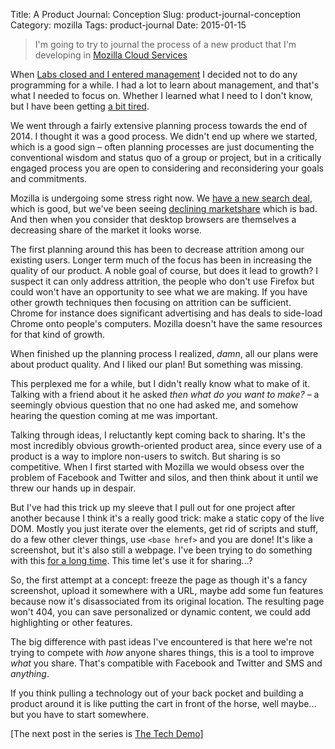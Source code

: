Title: A Product Journal: Conception
Slug: product-journal-conception
Category: mozilla
Tags: product-journal
Date: 2015-01-15

> I'm going to try to journal the process of a new product that I'm developing in [Mozilla Cloud Services](https://blog.mozilla.org/services/)

When [Labs closed and I entered management](http://www.ianbicking.org/blog/2014/09/professional-transitions.html) I decided not to do any programming for a while.  I had a lot to learn about management, and that's what I needed to focus on.  Whether I learned what I need to I don't know, but I have been getting [a bit tired](http://www.ianbicking.org/blog/2015/01/being-a-manager-is-lonely.html).

We went through a fairly extensive planning process towards the end of 2014.  I thought it was a good process.  We didn't end up where we started, which is a good sign – often planning processes are just documenting the conventional wisdom and status quo of a group or project, but in a critically engaged process you are open to considering and reconsidering your goals and commitments.

Mozilla is undergoing some stress right now.  We [have a new search deal](https://blog.mozilla.org/press/2014/11/yahoo-and-mozilla-form-strategic-partnership/), which is good, but we've been seeing [declining marketshare](http://www.forbes.com/sites/antonyleather/2014/08/04/google-chrome-browser-market-share-tops-20-leaves-firefox-in-its-dust/) which is bad.  And then when you consider that desktop browsers are themselves a decreasing share of the market it looks worse.

The first planning around this has been to decrease attrition among our existing users.  Longer term much of the focus has been in increasing the quality of our product.  A noble goal of course, but does it lead to growth?  I suspect it can only address attrition, the people who don't use Firefox but could won't have an opportunity to see what we are making.  If you have other growth techniques then focusing on attrition can be sufficient.  Chrome for instance does significant advertising and has deals to side-load Chrome onto people's computers. Mozilla doesn't have the same resources for that kind of growth.

When finished up the planning process I realized, *damn*, all our plans were about product quality.  And I liked our plan!  But something was missing.

This perplexed me for a while, but I didn't really know what to make of it.  Talking with a friend about it he asked *then what do you want to make?* – a seemingly obvious question that no one had asked me, and somehow hearing the question coming at me was important.

Talking through ideas, I reluctantly kept coming back to sharing. It's the most incredibly obvious growth-oriented product area, since every use of a product is a way to implore non-users to switch.  But sharing is so competitive.  When I first started with Mozilla we would obsess over the problem of Facebook and Twitter and silos, and then think about it until we threw our hands up in despair.

But I've had this trick up my sleeve that I pull out for one project after another because I think it's a really good trick: make a static copy of the live DOM.  Mostly you just iterate over the elements, get rid of scripts and stuff, do a few other clever things, use `<base href>` and you are done!  It's like a screenshot, but it's also still a webpage.  I've been trying to do something with this [for a long time](http://pythonhosted.org/Deliverance/).  This time let's use it for sharing...?

So, the first attempt at a concept: freeze the page as though it's a fancy screenshot, upload it somewhere with a URL, maybe add some fun features because now it's disassociated from its original location. The resulting page won't 404, you can save personalized or dynamic content, we could add highlighting or other features.

The big difference with past ideas I've encountered is that here we're not trying to compete with *how* anyone shares things, this is a tool to improve *what* you share.  That's compatible with Facebook and Twitter and SMS and *anything*.

If you think pulling a technology out of your back pocket and building a product around it is like putting the cart in front of the horse, well maybe... but you have to start somewhere.

[The next post in the series is [The Tech Demo](http://www.ianbicking.org/blog/2015/01/product-journal-tech-demo.html)]
